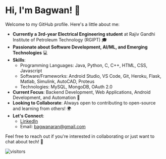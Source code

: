 # Hi, I'm Bagwan! 👋

Welcome to my GitHub profile. Here's a little about me:

- **Currently a 3rd-year Electrical Engineering student** at Rajiv Gandhi Institute of Petroleum Technology (RGIPT) 🎓
- **Passionate about Software Development, AI/ML, and Emerging Technologies** 💻
- **Skills**:
  - Programming Languages: Java, Python, C, C++, HTML, CSS, Javascript
  - Software/Frameworks: Android Studio, VS Code, Git, Heroku, Flask, Matlab, Simulink, AutoCAD, Proteus
  - Technologies: MySQL, MongoDB, OAuth 2.0
- **Current Focus**: Backend Development, Web Applications, Android Development, and Automation 🌱
- **Looking to Collaborate**: Always open to contributing to open-source and learning from others! 🌍
- **Let's Connect**:  
  - [LinkedIn](https://www.linkedin.com/in/01bps)
  - Email: bagwanaran@gmail.com

Feel free to reach out if you're interested in collaborating or just want to chat about tech! 🚀

![visitors](https://visitor-badge.laobi.icu/badge?page_id=01bps.01bps)
